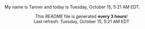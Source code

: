 My name is Tanner and today is Tuesday, October 15, 5:21 AM EDT.

<p align="center">This <i>README</i> file is generated <b>every 3 hours</b>!</br>Last refresh: Tuesday, October 15, 5:21 AM EDT<br /></p>
